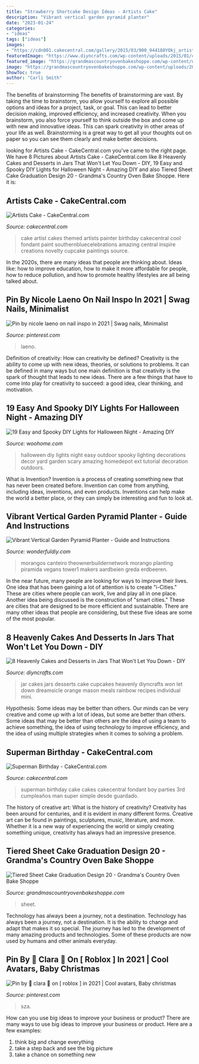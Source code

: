 ```yaml
---
title: "Strawberry Shortcake Design Ideas - Artists Cake"
description: "Vibrant vertical garden pyramid planter"
date: "2023-01-24"
categories:
- "ideas"
tags: ["ideas"]
images:
- "https://cdn001.cakecentral.com/gallery/2015/03/900_944188YOkj_artists-cake.jpg"
featuredImage: "https://www.diyncrafts.com/wp-content/uploads/2015/01/cake-in-jar.jpg"
featured_image: "https://grandmascountryovenbakeshoppe.com/wp-content/uploads/2018/04/IMG_20180419_133848-e1524239984731.jpg"
image: "https://grandmascountryovenbakeshoppe.com/wp-content/uploads/2018/04/IMG_20180419_133848-e1524239984731.jpg"
ShowToc: true
author: "Carli Smith"
---
```



The benefits of brainstorming
The benefits of brainstorming are vast. By taking the time to brainstorm, you allow yourself to explore all possible options and ideas for a project, task, or goal. This can lead to better decision making, improved efficiency, and increased creativity.
When you brainstorm, you also force yourself to think outside the box and come up with new and innovative ideas. This can spark creativity in other areas of your life as well. Brainstorming is a great way to get all your thoughts out on paper so you can see them clearly and make better decisions.

	

		
looking for Artists Cake - CakeCentral.com you've came to the right page. We have 8 Pictures about Artists Cake - CakeCentral.com like 8 Heavenly Cakes and Desserts in Jars That Won&#039;t Let You Down - DIY, 19 Easy and Spooky DIY Lights for Halloween Night - Amazing DIY and also Tiered Sheet Cake Graduation Design 20 - Grandma&#039;s Country Oven Bake Shoppe. Here it is:
		
    
## Artists Cake - CakeCentral.com

<img loading=lazy src="https://cdn001.cakecentral.com/gallery/2015/03/900_944188YOkj_artists-cake.jpg" onerror="this.onerror=null;this.src='https://tse4.mm.bing.net/th?id=OIP.plFHyvngVwz7WLfQNiqSvwHaLH&amp;pid=15.1';" alt="Artists Cake - CakeCentral.com">

_Source: cakecentral.com_

>cake artist cakes themed artists painter birthday cakecentral cool fondant paint southernbluecelebrations amazing central inspire creations novelty cupcake paintings source. 

	

In the 2020s, there are many ideas that people are thinking about. Ideas like: how to improve education, how to make it more affordable for people, how to reduce pollution, and how to promote healthy lifestyles are all being talked about.

    
## Pin By Nicole Laeno On Nail Inspo In 2021 | Swag Nails, Minimalist

<img loading=lazy src="https://i.pinimg.com/736x/c5/53/ee/c553eeeda673142fdff9e03848ce1ff6.jpg" onerror="this.onerror=null;this.src='https://tse1.mm.bing.net/th?id=OIP.ToFO4pQBE_jRS2e0BL5etQHaKy&amp;pid=15.1';" alt="Pin by nicole laeno on nail inspo in 2021 | Swag nails, Minimalist">

_Source: pinterest.com_

>laeno. 

	

Definition of creativity: How can creativity be defined?
Creativity is the ability to come up with new ideas, theories, or solutions to problems. It can be defined in many ways but one main definition is that creativity is the spark of thought that leads to new ideas. There are a few things that have to come into play for creativity to succeed: a good idea, clear thinking, and motivation.

    
## 19 Easy And Spooky DIY Lights For Halloween Night - Amazing DIY

<img loading=lazy src="http://www.woohome.com/wp-content/uploads/2014/10/diy-halloween-light-ideas-19.jpg" onerror="this.onerror=null;this.src='https://tse4.mm.bing.net/th?id=OIP.f4otQUmyRjgfFcUnMlS-fQHaJ4&amp;pid=15.1';" alt="19 Easy and Spooky DIY Lights for Halloween Night - Amazing DIY">

_Source: woohome.com_

>halloween diy lights night easy outdoor spooky lighting decorations decor yard garden scary amazing homedepot ext tutorial decoration outdoors. 

	

What is Invention?
Invention is a process of creating something new that has never been created before. Invention can come from anything, including ideas, inventions, and even products. Inventions can help make the world a better place, or they can simply be interesting and fun to look at.

    
## Vibrant Vertical Garden Pyramid Planter - Guide And Instructions

<img loading=lazy src="https://cdn.wonderfuldiy.com/wp-content/uploads/2015/04/Vertical-Garden-Pyramid-Tower_03.jpg" onerror="this.onerror=null;this.src='https://tse1.mm.bing.net/th?id=OIP.1vg0iTsaSpPDeHZp2jZZgwHaJ4&amp;pid=15.1';" alt="Vibrant Vertical Garden Pyramid Planter - Guide and Instructions">

_Source: wonderfuldiy.com_

>morangos canteiro theownerbuildernetwork morango planting piramida vegans tower1 makers aardbeien greda erdbeeren. 

	

In the near future, many people are looking for ways to improve their lives. One idea that has been gaining a lot of attention is to create "i-Cities." These are cities where people can work, live and play all in one place. Another idea being discussed is the construction of "smart cities." These are cities that are designed to be more efficient and sustainable. There are many other ideas that people are considering, but these five ideas are some of the most popular.

    
## 8 Heavenly Cakes And Desserts In Jars That Won&#039;t Let You Down - DIY

<img loading=lazy src="https://www.diyncrafts.com/wp-content/uploads/2015/01/cake-in-jar.jpg" onerror="this.onerror=null;this.src='https://tse3.mm.bing.net/th?id=OIP.QkRE55Qd41fD2Pev0uUI9QHaK-&amp;pid=15.1';" alt="8 Heavenly Cakes and Desserts in Jars That Won&#039;t Let You Down - DIY">

_Source: diyncrafts.com_

>jar cakes jars desserts cake cupcakes heavenly diyncrafts won let down dreamsicle orange mason meals rainbow recipes individual mini. 

	

Hypothesis: Some ideas may be better than others.
Our minds can be very creative and come up with a lot of ideas, but some are better than others. Some ideas that may be better than others are the idea of using a team to achieve something, the idea of using technology to improve efficiency, and the idea of using multiple strategies when it comes to solving a problem.

    
## Superman Birthday - CakeCentral.com

<img loading=lazy src="https://cdn001.cakecentral.com/gallery/2015/03/900_780356895I_superman-birthday.jpg" onerror="this.onerror=null;this.src='https://tse4.mm.bing.net/th?id=OIP.7voY67hJZCt0k4sOJkeOSwHaLD&amp;pid=15.1';" alt="Superman Birthday - CakeCentral.com">

_Source: cakecentral.com_

>superman birthday cake cakes cakecentral fondant boy parties 3rd cumpleaños man super simple desde guardado. 

	

The history of creative art: What is the history of creativity?
Creativity has been around for centuries, and it is evident in many different forms. Creative art can be found in paintings, sculptures, music, literature, and more. Whether it is a new way of experiencing the world or simply creating something unique, creativity has always had an impressive presence.

    
## Tiered Sheet Cake Graduation Design 20 - Grandma&#039;s Country Oven Bake Shoppe

<img loading=lazy src="https://grandmascountryovenbakeshoppe.com/wp-content/uploads/2018/04/IMG_20180419_133848-e1524239984731.jpg" onerror="this.onerror=null;this.src='https://tse1.mm.bing.net/th?id=OIP.VGJmD-LWu43wsGRPyEvIdQHaEf&amp;pid=15.1';" alt="Tiered Sheet Cake Graduation Design 20 - Grandma&#039;s Country Oven Bake Shoppe">

_Source: grandmascountryovenbakeshoppe.com_

>sheet. 

	

Technology has always been a journey, not a destination.
Technology has always been a journey, not a destination. It is the ability to change and adapt that makes it so special. The journey has led to the development of many amazing products and technologies. Some of these products are now used by humans and other animals everyday.

    
## Pin By 🖤 Clara 🍥 On [ Roblox ] In 2021 | Cool Avatars, Baby Christmas

<img loading=lazy src="https://i.pinimg.com/736x/8c/15/a7/8c15a7e4f460a12d89f980c1f0f07941.jpg" onerror="this.onerror=null;this.src='https://tse4.mm.bing.net/th?id=OIP.DXUpBJcuS3JeNPHGQMU5AAHaNp&amp;pid=15.1';" alt="Pin by 🖤 clara 🍥 on [ roblox ] in 2021 | Cool avatars, Baby christmas">

_Source: pinterest.com_

>sza. 

	

How can you use big ideas to improve your business or product?
There are many ways to use big ideas to improve your business or product. Here are a few examples: 
1. think big and change everything
2. take a step back and see the big picture
3. take a chance on something new 

